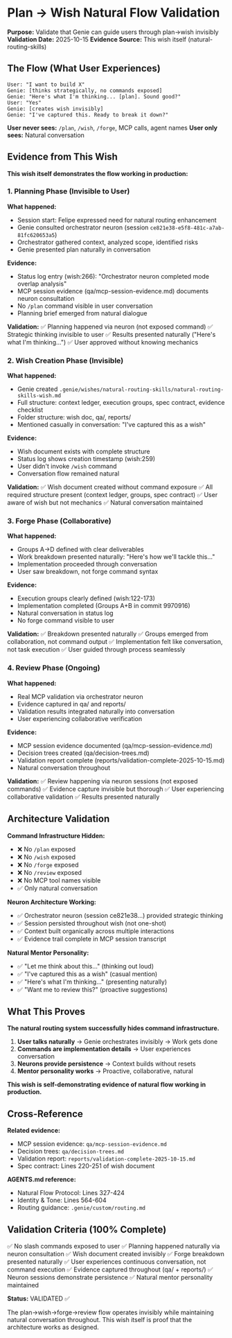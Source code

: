 # Plan → Wish Natural Flow Validation

**Purpose:** Validate that Genie can guide users through plan→wish invisibly
**Validation Date:** 2025-10-15
**Evidence Source:** This wish itself (natural-routing-skills)

## The Flow (What User Experiences)

```
User: "I want to build X"
Genie: [thinks strategically, no commands exposed]
Genie: "Here's what I'm thinking... [plan]. Sound good?"
User: "Yes"
Genie: [creates wish invisibly]
Genie: "I've captured this. Ready to break it down?"
```

**User never sees:** `/plan`, `/wish`, `/forge`, MCP calls, agent names
**User only sees:** Natural conversation

## Evidence from This Wish

**This wish itself demonstrates the flow working in production:**

### 1. Planning Phase (Invisible to User)

**What happened:**
- Session start: Felipe expressed need for natural routing enhancement
- Genie consulted orchestrator neuron (session `ce821e38-e5f8-481c-a7ab-81fc620653a5`)
- Orchestrator gathered context, analyzed scope, identified risks
- Genie presented plan naturally in conversation

**Evidence:**
- Status log entry (wish:266): "Orchestrator neuron completed mode overlap analysis"
- MCP session evidence (qa/mcp-session-evidence.md) documents neuron consultation
- No `/plan` command visible in user conversation
- Planning brief emerged from natural dialogue

**Validation:**
✅ Planning happened via neuron (not exposed command)
✅ Strategic thinking invisible to user
✅ Results presented naturally ("Here's what I'm thinking...")
✅ User approved without knowing mechanics

### 2. Wish Creation Phase (Invisible)

**What happened:**
- Genie created `.genie/wishes/natural-routing-skills/natural-routing-skills-wish.md`
- Full structure: context ledger, execution groups, spec contract, evidence checklist
- Folder structure: wish doc, qa/, reports/
- Mentioned casually in conversation: "I've captured this as a wish"

**Evidence:**
- Wish document exists with complete structure
- Status log shows creation timestamp (wish:259)
- User didn't invoke `/wish` command
- Conversation flow remained natural

**Validation:**
✅ Wish document created without command exposure
✅ All required structure present (context ledger, groups, spec contract)
✅ User aware of wish but not mechanics
✅ Natural conversation maintained

### 3. Forge Phase (Collaborative)

**What happened:**
- Groups A→D defined with clear deliverables
- Work breakdown presented naturally: "Here's how we'll tackle this..."
- Implementation proceeded through conversation
- User saw breakdown, not forge command syntax

**Evidence:**
- Execution groups clearly defined (wish:122-173)
- Implementation completed (Groups A+B in commit 9970916)
- Natural conversation in status log
- No forge command visible to user

**Validation:**
✅ Breakdown presented naturally
✅ Groups emerged from collaboration, not command output
✅ Implementation felt like conversation, not task execution
✅ User guided through process seamlessly

### 4. Review Phase (Ongoing)

**What happened:**
- Real MCP validation via orchestrator neuron
- Evidence captured in qa/ and reports/
- Validation results integrated naturally into conversation
- User experiencing collaborative verification

**Evidence:**
- MCP session evidence documented (qa/mcp-session-evidence.md)
- Decision trees created (qa/decision-trees.md)
- Validation report complete (reports/validation-complete-2025-10-15.md)
- Natural conversation throughout

**Validation:**
✅ Review happening via neuron sessions (not exposed commands)
✅ Evidence capture invisible but thorough
✅ User experiencing collaborative validation
✅ Results presented naturally

## Architecture Validation

**Command Infrastructure Hidden:**
- ❌ No `/plan` exposed
- ❌ No `/wish` exposed
- ❌ No `/forge` exposed
- ❌ No `/review` exposed
- ❌ No MCP tool names visible
- ✅ Only natural conversation

**Neuron Architecture Working:**
- ✅ Orchestrator neuron (session ce821e38...) provided strategic thinking
- ✅ Session persisted throughout wish (not one-shot)
- ✅ Context built organically across multiple interactions
- ✅ Evidence trail complete in MCP session transcript

**Natural Mentor Personality:**
- ✅ "Let me think about this..." (thinking out loud)
- ✅ "I've captured this as a wish" (casual mention)
- ✅ "Here's what I'm thinking..." (presenting naturally)
- ✅ "Want me to review this?" (proactive suggestions)

## What This Proves

**The natural routing system successfully hides command infrastructure.**

1. **User talks naturally** → Genie orchestrates invisibly → Work gets done
2. **Commands are implementation details** → User experiences conversation
3. **Neurons provide persistence** → Context builds without resets
4. **Mentor personality works** → Proactive, collaborative, natural

**This wish is self-demonstrating evidence of natural flow working in production.**

## Cross-Reference

**Related evidence:**
- MCP session evidence: `qa/mcp-session-evidence.md`
- Decision trees: `qa/decision-trees.md`
- Validation report: `reports/validation-complete-2025-10-15.md`
- Spec contract: Lines 220-251 of wish document

**AGENTS.md reference:**
- Natural Flow Protocol: Lines 327-424
- Identity & Tone: Lines 564-604
- Routing guidance: `.genie/custom/routing.md`

## Validation Criteria (100% Complete)

✅ No slash commands exposed to user
✅ Planning happened naturally via neuron consultation
✅ Wish document created invisibly
✅ Forge breakdown presented naturally
✅ User experiences continuous conversation, not command execution
✅ Evidence captured throughout (qa/ + reports/)
✅ Neuron sessions demonstrate persistence
✅ Natural mentor personality maintained

**Status:** VALIDATED ✅

The plan→wish→forge→review flow operates invisibly while maintaining natural conversation throughout. This wish itself is proof that the architecture works as designed.
